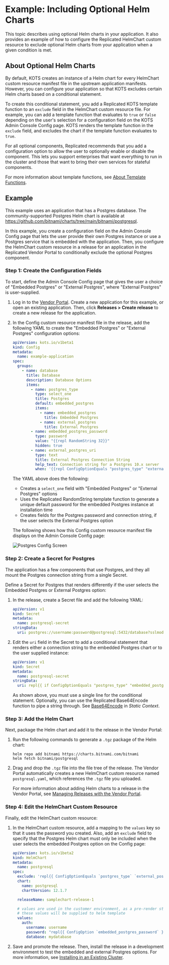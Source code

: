# Example: Including Optional Helm Charts

This topic describes using optional Helm charts in your application. It also provides an example of how to configure the Replicated HelmChart custom resource to exclude optional Helm charts from your application when a given condition is met. 

## About Optional Helm Charts

By default, KOTS creates an instance of a Helm chart for every HelmChart custom resource manifest file in the upstream application manifests. However, you can configure your application so that KOTS excludes certain Helm charts based on a conditional statement. 

To create this conditional statement, you add a Replicated KOTS template function to an `exclude` field in the HelmChart custom resource file. For example, you can add a template function that evaluates to `true` or `false` depending on the user's selection for a configuration field on the KOTS Admin Console Config page.
KOTS renders the template function in the `exclude` field, and excludes the chart if the template function evaluates to `true`.

For all optional components, Replicated recommends that you add a configuration option to allow the user to optionally enable or disable the component.
This lets you support enterprises that want everything to run in the cluster and those that want to bring their own services for stateful components.

For more information about template functions, see [About Template Functions](/reference/template-functions-about).

## Example

This example uses an application that has a Postgres database.
The community-supported Postgres Helm chart is available at https://github.com/bitnami/charts/tree/main/bitnami/postgresql.

In this example, you create a configuration field on the Admin Console Config page that lets the user provide their own Postgres instance or use a Postgres service that is embedded with the application. Then, you configure the HelmChart custom resource in a release for an application in the Replicated Vendor Portal to conditionally exclude the optional Postgres component. 

### Step 1: Create the Configuration Fields

To start, define the Admin Console Config page that gives the user a choice of "Embedded Postgres" or "External Postgres", where "External Postgres" is user-supplied.

1. Log in to the [Vendor Portal](https://vendor.replicated.com). Create a new application for this example, or open an existing application. Then, click **Releases > Create release** to create a new release for the application.

1. In the Config custom resource manifest file in the release, add the following YAML to create the "Embedded Postgres" or "External Postgres" configuration options:

    ```yaml
    apiVersion: kots.io/v1beta1
    kind: Config
    metadata:
      name: example-application
    spec:
      groups:
        - name: database
          title: Database
          description: Database Options
          items:
            - name: postgres_type
              type: select_one
              title: Postgres
              default: embedded_postgres
              items:
                - name: embedded_postgres
                  title: Embedded Postgres
                - name: external_postgres
                  title: External Postgres
            - name: embedded_postgres_password
              type: password
              value: "{{repl RandomString 32}}"
              hidden: true
            - name: external_postgres_uri
              type: text
              title: External Postgres Connection String
              help_text: Connection string for a Postgres 10.x server
              when: '{{repl ConfigOptionEquals "postgres_type" "external_postgres"}}'
    ```

    The YAML above does the following:
    * Creates a `select_one` field with "Embedded Postgres" or "External Postgres" options
    * Uses the Replicated RandomString template function to generate a unique default password for the embedded Postgres instance at installation time
    * Creates fields for the Postgres password and connection string, if the user selects the External Postgres option

    The following shows how this Config custom resource manifest file displays on the Admin Console Config page:

    ![Postgres Config Screen](/images/postgres-config-screen.gif)

### Step 2: Create a Secret for Postgres

The application has a few components that use Postgres, and they all mount the Postgres connection string from a single Secret. 

Define a Secret for Postgres that renders differently if the user selects the Embedded Postgres or External Postgres option:

1. In the release, create a Secret file and add the following YAML:

    ```yaml
    apiVersion: v1
    kind: Secret
    metadata:
      name: postgresql-secret
    stringData:
      uri: postgres://username:password@postgresql:5432/database?sslmode=disable
    ```   

1. Edit the `uri` field in the Secret to add a conditional statement that renders either a connection string to the embedded Postgres chart or to the user supplied instance:

    ```yaml
    apiVersion: v1
    kind: Secret
    metadata:
      name: postgresql-secret
    stringData:
      uri: repl{{ if ConfigOptionEquals "postgres_type" "embedded_postgres" }}postgres://myapplication:repl{{ ConfigOption "embedded_postgres_password" }}@postgres:5432/mydatabase?sslmode=disablerepl{{ else }}repl{{ ConfigOption "external_postgres_uri" }}repl{{ end }}
    ```

    As shown above, you must use a single line for the conditional statement. Optionally, you can use the Replicated Base64Encode function to pipe a string through. See [Base64Encode](/reference/template-functions-static-context#base64encode) in _Static Context_.

### Step 3: Add the Helm Chart

Next, package the Helm chart and add it to the release in the Vendor Portal:

1. Run the following commands to generate a `.tgz` package of the Helm chart:

    ```
    helm repo add bitnami https://charts.bitnami.com/bitnami
    helm fetch bitnami/postgresql
    ```

1. Drag and drop the `.tgz` file into the file tree of the release. The Vendor Portal automatically creates a new HelmChart custom resource named `postgresql.yaml`, which references the `.tgz` file you uploaded.

    For more information about adding Helm charts to a release in the Vendor Portal, see [Managing Releases with the Vendor Portal](releases-creating-releases).

### Step 4: Edit the HelmChart Custom Resource

Finally, edit the HelmChart custom resource:

1. In the HelmChart custom resource, add a mapping to the `values` key so that it uses the password you created. Also, add an `exclude` field to specify that the Postgres Helm chart must only be included when the user selects the embedded Postgres option on the Config page:

    ```yaml
    apiVersion: kots.io/v1beta2
    kind: HelmChart
    metadata:
      name: postgresql
    spec:
      exclude: 'repl{{ ConfigOptionEquals `postgres_type` `external_postgres` }}'
      chart:
        name: postgresql
        chartVersion: 12.1.7

      releaseName: samplechart-release-1
    
      # values are used in the customer environment, as a pre-render step
      # these values will be supplied to helm template
      values:
        auth:
          username: username
          password: "repl{{ ConfigOption `embedded_postgres_password` }}"
          database: mydatabase
    ```

1. Save and promote the release. Then, install the release in a development environment to test the embedded and external Postgres options. For more information, see [Installing in an Existing Cluster](/enterprise/installing-existing-cluster).
